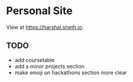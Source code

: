 # Personal Site
View at https://harshal.sheth.io.

## TODO
- add coursetable
- add a minor projects section
- make emoji on hackathons section more clear
